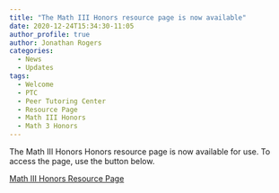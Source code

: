 ```yaml
---
title: "The Math III Honors resource page is now available"
date: 2020-12-24T15:34:30-11:05
author_profile: true
author: Jonathan Rogers
categories:
  - News
  - Updates
tags:
  - Welcome
  - PTC
  - Peer Tutoring Center
  - Resource Page
  - Math III Honors
  - Math 3 Honors
---
```

The Math III Honors Honors resource page is now available for use. To access the page, use the button below.

<a href="/resources/math_3_honors" class="btn btn--inverse btn--large">Math III Honors Resource Page</a>


[jekyll-docs]: https://jekyllrb.com/docs/home
[jekyll-gh]:   https://github.com/jekyll/jekyll
[jekyll-talk]: https://talk.jekyllrb.com/
